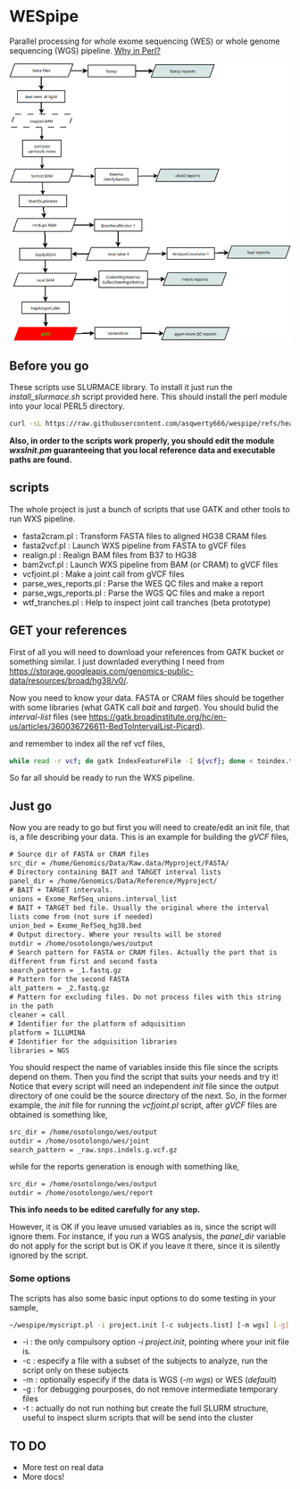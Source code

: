 # WESpipe

Parallel processing for whole exome sequencing (WES) or whole genome sequencing (WGS) pipeline. [Why in Perl?](https://xkcd.com/224/)

![Individual WXS pipeline](wes_pipe.png)

## Before you go

These scripts use SLURMACE library. To install it just run the *install\_slurmace.sh* script provided here. This should install the perl module into your local PERL5 directory.

```bash
curl -sL https://raw.githubusercontent.com/asqwerty666/wespipe/refs/heads/main/install_slurmace.sh | bash
```

**Also, in order to the scripts work properly, you should edit the module *wxsInit.pm* guaranteeing that you local reference data and executable paths are found.**

## scripts

The whole project is just a bunch of scripts that use GATK and other tools to run WXS pipeline. 

   * fasta2cram.pl : Transform FASTA files to aligned HG38 CRAM files
   * fasta2vcf.pl : Launch WXS pipeline from FASTA to gVCF files
   * realign.pl : Realign BAM files from B37 to HG38
   * bam2vcf.pl : Launch WXS pipeline from BAM (or CRAM) to gVCF files
   * vcfjoint.pl : Make a joint call from gVCF files
   * parse\_wes\_reports.pl : Parse the WES QC files and make a report
   * parse\_wgs\_reports.pl : Parse the WGS QC files and make a report
   * wtf\_tranches.pl : Help to inspect joint call tranches (beta prototype)

## GET your references

First of all you will need to download your references from GATK bucket or something similar. I just downladed everything I need from  https://storage.googleapis.com/genomics-public-data/resources/broad/hg38/v0/. 

Now you need to know your data. FASTA or CRAM files should be together with some libraries (what GATK call _bait_ and _target_). You should bulid the _interval-list_ files (see https://gatk.broadinstitute.org/hc/en-us/articles/360036726611-BedToIntervalList-Picard).

and remember to index all the ref vcf files,

```bash
while read -r vcf; do gatk IndexFeatureFile -I ${vcf}; done < toindex.txt
```

So far all should be ready to run the WXS pipeline.

## Just go

Now you are ready to go but first you will need to create/edit an init file, that is, a file describing your data. This is an example for building the *gVCF* files,


```
# Source dir of FASTA or CRAM files 
src_dir = /home/Genomics/Data/Raw.data/Myproject/FASTA/ 
# Directory containing BAIT and TARGET interval lists 
panel_dir = /home/Genomics/Data/Reference/Myproject/
# BAIT + TARGET intervals.  
unions = Exome_RefSeq_unions.interval_list 
# BAIT + TARGET bed file. Usually the original where the interval lists come from (not sure if needed) 
union_bed = Exome_RefSeq_hg38.bed 
# Output directory. Where your results will be stored 
outdir = /home/osotolongo/wes/output 
# Search pattern for FASTA or CRAM files. Actually the part that is different from first and second fasta 
search_pattern = _1.fastq.gz 
# Pattern for the second FASTA 
alt_pattern = _2.fastq.gz 
# Pattern for excluding files. Do not process files with this string in the path 
cleaner = call 
# Identifier for the platform of adquisition 
platform = ILLUMINA 
# Identifier for the adquisition libraries 
libraries = NGS
```

You should respect the name of variables inside this file since the scripts depend on them. Then you find the script that suits your needs and try it! Notice that every script will need an independent _init_ file since the output directory of one could be the source directory of the next. So, in the former example, the *init* file for running the *vcfjoint.pl* script, after *gVCF* files are obtained is something like,


```
src_dir = /home/osotolongo/wes/output 
outdir = /home/osotolongo/wes/joint 
search_pattern = _raw.snps.indels.g.vcf.gz
```

while for the reports generation is enough with something like,

``` 
src_dir = /home/osotolongo/wes/output 
outdir = /home/osotolongo/wes/report 
```

**This info needs to be edited carefully for any step.** 

However, it is OK if you leave unused variables as is, since the script will ignore them. For instance, if you run a WGS analysis, the *panel\_dir* variable do not apply for the script but is OK if you leave it there, since it is silently ignored by the script.

### Some options

The scripts has also some basic input options to do some testing in your sample,

```bash
~/wespipe/myscript.pl -i project.init [-c subjects.list] [-m wgs] [-g] [-t]
```

   * -i : the only compulsory option *-i project.init*, pointing where your init file is.
   * -c : especify a file with a subset of the subjects to analyze, run the script only on these subjects
   * -m : optionally especify if the data is WGS (*-m wgs*) or WES (*default*) 
   * -g : for debugging pourposes, do not remove intermediate temporary files
   * -t : actually do not run nothing but create the full SLURM structure, useful to inspect slurm scripts that will be send into the cluster

## TO DO
   
   * More test on real data
   * More docs!


